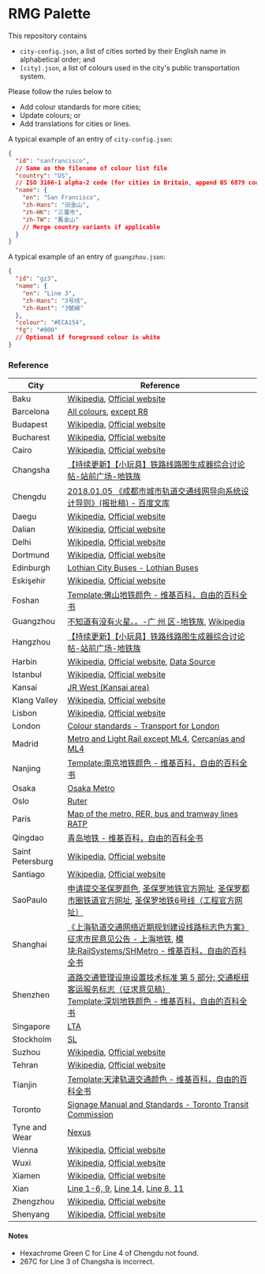 # RMG Palette

This repository contains

- `city-config.json`, a list of cities sorted by their English name in alphabetical order; and
- `[city].json`, a list of colours used in the city's public transportation system.

Please follow the rules below to

- Add colour standards for more cities;
- Update colours; or
- Add translations for cities or lines.

A typical example of an entry of `city-config.json`:

```JSON
{
  "id": "sanfrancisco",
  // Same as the filename of colour list file
  "country": "US",
  // ISO 3166-1 alpha-2 code (for cities in Britain, append BS 6879 code)
  "name": {
    "en": "San Francisco",
    "zh-Hans": "旧金山",
    "zh-HK": "三藩市",
    "zh-TW": "舊金山"
    // Merge country variants if applicable
  }
}
```

A typical example of an entry of `guangzhou.json`:

```JSON
{
  "id": "gz3",
  "name": {
    "en": "Line 3",
    "zh-Hans": "3号线",
    "zh-Hant": "3號線"
  },
  "colour": "#ECA154",
  "fg": "#000"
  // Optional if foreground colour is white
}
```

### Reference

| City             | Reference                                                                                                                                                                                                                                                                                                                                                                  |
|------------------|----------------------------------------------------------------------------------------------------------------------------------------------------------------------------------------------------------------------------------------------------------------------------------------------------------------------------------------------------------------------------|
| Baku             | [Wikipedia](https://en.wikipedia.org/wiki/Baku_Metro), [Official website](http://www.metro.gov.az/en/about/downloads)                                                                                                                                                                                                                                                      |
| Barcelona        | [All colours](https://www.tmb.cat/en/barcelona-transport/map), [except R8](https://www.fgc.cat/en/fgc-network/)                                                                                                                                                                                                                                                            |
| Budapest         | [Wikipedia](https://en.wikipedia.org/wiki/Budapest_Metro), [Official website](https://bkk.hu/)                                                                                                                                                                                                                                                                             |
| Bucharest        | [Wikipedia](http://en.wikipedia.org/wiki/Bucharest_Metro), [Official website](http://www.metrorex.ro/prima_pagina_p1352-1)                                                                                                                                                                                                                                                 |
| Cairo            | [Wikipedia](https://en.wikipedia.org/wiki/Cairo_Metro), [Official website](https://cairometro.gov.eg/ar)                                                                                                                                                                                                                                                                   |
| Changsha         | [【持续更新】【小玩具】铁路线路图生成器综合讨论帖-站前广场-地铁族](http://www.ditiezu.com/forum.php?mod=redirect&goto=findpost&ptid=659763&pid=11416737)                                                                                                                                                                                                                                                  |
| Chengdu          | [2018.01.05 《成都市城市轨道交通线网导向系统设计导则》(报批稿) - 百度文库](https://wenku.baidu.com/view/a745419d64ce0508763231126edb6f1aff007137.html)                                                                                                                                                                                                                                                 |
| Daegu            | [Wikipedia](http://en.wikipedia.org/wiki/Daegu_Metropolitan_Subway), [Official website](https://dtro.or.kr/)                                                                                                                                                                                                                                                               |
| Dalian           | [Wikipedia](https://en.wikipedia.org/wiki/Dalian_Metro), [Official website](http://www.dlmetro.com/portal/indexShow.do)                                                                                                                                                                                                                                                    |
| Delhi            | [Wikipedia](https://en.wikipedia.org/wiki/Delhi_Metro), [Official website](http://www.delhimetrorail.com/)                                                                                                                                                                                                                                                                 |
| Dortmund         | [Wikipedia](https://de.wikipedia.org/wiki/Stadtbahn_Dortmund), [Official website](https://www.bus-und-bahn.de/download-center)                                                                                                                                                                                                                                             |
| Edinburgh        | [Lothian City Buses - Lothian Buses](https://www.lothianbuses.com/our-services/lothian-city-buses/)                                                                                                                                                                                                                                                                        |
| Eskişehir        | [Wikipedia](http://en.wikipedia.org/wiki/EsTram), [Official website](http://www.estram.com.tr/Anasayfa)                                                                                                                                                                                                                                                                    |
| Foshan           | [Template:佛山地铁颜色 - 维基百科，自由的百科全书](https://zh.wikipedia.org/wiki/Template:佛山地铁颜色)                                                                                                                                                                                                                                                                                            |
| Guangzhou        | [不知道有没有火星。。-广 州 区-地铁族](http://www.ditiezu.com/forum.php?mod=viewthread&tid=523725), [Wikipedia](https://zh.wikipedia.org/wiki/Template:%E5%B9%BF%E5%B7%9E%E5%9C%B0%E9%93%81%E9%A2%9C%E8%89%B2)                                                                                                                                                                             |
| Hangzhou         | [【持续更新】【小玩具】铁路线路图生成器综合讨论帖-站前广场-地铁族](http://www.ditiezu.com/forum.php?mod=redirect&goto=findpost&ptid=659763&pid=11441466)                                                                                                                                                                                                                                                  |
| Harbin           | [Wikipedia](https://en.wikipedia.org/wiki/Harbin_Metro), [Official website](http://www.harbin-metro.com/index.html), [Data Source](http://bxt.harbin.gov.cn/hrb_bxt/disshow.php?id=772792)                                                                                                                                                                                 |
| Istanbul         | [Wikipedia](https://en.wikipedia.org/wiki/Istanbul_Metro), [Official website](https://www.metro.istanbul/)                                                                                                                                                                                                                                                                 |
| Kansai           | [JR West (Kansai area)](https://www.westjr.co.jp/global/tc/timetable/#routemaps)                                                                                                                                                                                                                                                                                           |
| Klang Valley     | [Wikipedia](https://en.wikipedia.org/wiki/Klang_Valley_Integrated_Transit_System), [Official website](https://myrapid.com.my/ms/)                                                                                                                                                                                                                                          |
| Lisbon           | [Wikipedia](https://pt.wikipedia.org/wiki/Metropolitano_de_Lisboa), [Official website](https://www.metrolisboa.pt/)                                                                                                                                                                                                                                                        |
| London           | [Colour standards - Transport for London](http://content.tfl.gov.uk/tfl-colour-standards-issue04.pdf)                                                                                                                                                                                                                                                                      |
| Madrid           | [Metro and Light Rail except ML4](https://www.metromadrid.es/es/viaja-en-metro/plano-de-metro-de-madrid), [Cercanías and ML4](https://www.crtm.es/atencion-al-cliente/area-de-descargas/planos.aspx)                                                                                                                                                                       |
| Nanjing          | [Template:南京地铁颜色 - 维基百科，自由的百科全书](https://zh.wikipedia.org/wiki/Template:南京地铁颜色)                                                                                                                                                                                                                                                                                            |
| Osaka            | [Osaka Metro](https://www.osakametro.co.jp/index.php)                                                                                                                                                                                                                                                                                                                      |
| Oslo             | [Ruter](https://ruter.no/en/journey/route-maps/)                                                                                                                                                                                                                                                                                                                           |
| Paris            | [Map of the metro, RER, bus and tramway lines RATP](https://www.ratp.fr/en/plans)                                                                                                                                                                                                                                                                                          |
| Qingdao          | [青岛地铁 - 维基百科，自由的百科全书](https://zh.wikipedia.org/wiki/青岛地铁#识别色)                                                                                                                                                                                                                                                                                                              |
| Saint Petersburg | [Wikipedia](http://en.wikipedia.org/wiki/Saint_Petersburg_Metro), [Official website](http://www.metro.spb.ru/)                                                                                                                                                                                                                                                             |
| Santiago         | [Wikipedia](https://en.wikipedia.org/wiki/Santiago_Metro), [Official website](https://www.metro.cl/)                                                                                                                                                                                                                                                                       |
| SaoPaulo         | [申请提交圣保罗颜色](https://github.com/wongchito/RailMapGenerator/issues/142), [圣保罗地铁官方网址](www.metro.sp.gov.br), [圣保罗都市圈铁道官方网址](https://www.cptm.sp.gov.br), [圣保罗地铁6号线（工程官方网址）](https://www.linhauni.com.br/)                                                                                                                                                                      |
| Shanghai         | [《上海轨道交通网络近期规划建设线路标志色方案》征求市民意见公告 - 上海地铁](http://www.shmetro.com/node49/201109/con109210.htm), [模块:RailSystems/SHMetro - 维基百科，自由的百科全书](https://zh.wikipedia.org/wiki/模块:RailSystems/SHMetro)                                                                                                                                                                                |
| Shenzhen         | [道路交通管理设施设置技术标准 第 5 部分: 交通枢纽客运服务标志（征求意见稿）](http://www.sz.gov.cn/cn/xxgk/zfxxgj/tzgg/201104/P020110425642051308137.pdf) <br> [Template:深圳地铁颜色 - 维基百科，自由的百科全书](https://zh.wikipedia.org/wiki/Template:深圳地铁颜色)                                                                                                                                                                |
| Singapore        | [LTA](https://www.lta.gov.sg/content/ltagov/en/getting_around/public_transport/rail_network.html)                                                                                                                                                                                                                                                                          |
| Stockholm        | [SL](https://sl.se/en/getting-around/)                                                                                                                                                                                                                                                                                                                                     |
| Suzhou           | [Wikipedia](https://en.wikipedia.org/wiki/Suzhou_Subway), [Official website](http://www.sz-mtr.com/)                                                                                                                                                                                                                                                                       |
| Tehran           | [Wikipedia](https://en.wikipedia.org/wiki/Tehran_Metro), [Official website](https://metro.tehran.ir/%D8%AE%D8%AF%D9%85%D8%A7%D8%AA-%D8%A8%D9%87%D8%B1%D9%87-%D8%A8%D8%B1%D8%AF%D8%A7%D8%B1%DB%8C/%D8%B2%D9%85%D8%A7%D9%86%D8%A8%D9%86%D8%AF%DB%8C-%D8%AD%D8%B1%DA%A9%D8%AA-%D9%88-%D9%86%D9%82%D8%B4%D9%87-%D9%87%D8%A7/%D9%86%D9%82%D8%B4%D9%87-%D9%85%D8%AA%D8%B1%D9%88) |
| Tianjin          | [Template:天津轨道交通颜色 - 维基百科，自由的百科全书](https://zh.wikipedia.org/wiki/Template:天津轨道交通颜色)                                                                                                                                                                                                                                                                                        |
| Toronto          | [Signage Manual and Standards - Toronto Transit Commission](https://joeclark.org/design/signage/TTC/2015/TTCWayfindingStandardsManual_201409.pdf)                                                                                                                                                                                                                          |
| Tyne and Wear    | [Nexus](https://www.nexus.org.uk/metro)                                                                                                                                                                                                                                                                                                                                    |
| Vienna           | [Wikipedia](https://de.wikipedia.org/wiki/U-Bahn_Wien), [Official website](https://www.wienerlinien.at/)                                                                                                                                                                                                                                                                   |
| Wuxi             | [Wikipedia](https://en.wikipedia.org/wiki/Wuxi_Metro), [Official website](http://www.wxmetro.net/)                                                                                                                                                                                                                                                                         |
| Xiamen           | [Wikipedia](https://en.wikipedia.org/wiki/Xiamen_Metro), [Official website](https://www.xmgdjt.com.cn/Modules/ControlHtml/MetroOperation.aspx?SelectedTitle=%E7%AB%99%E7%82%B9%E7%BA%BF%E8%B7%AF)                                                                                                                                                                          |
| Xian             | [Line 1-6, 9](http://www.ditiezu.com/thread-668313-1-1.html), [Line 14](http://www.ditiezu.com/thread-668349-1-1.html), [Line 8, 11](https://zh.wikipedia.org/wiki/Template:西安地铁颜色)                                                                                                                                                                                   |
| Zhengzhou        | [Wikipedia](https://en.wikipedia.org/wiki/Zhengzhou_Metro), [Official website](https://www.zzmetro.com/)                                                                                                                                                                                                                                                                   |
| Shenyang         | [Wikipedia](https://en.wikipedia.org/wiki/Shenyang_Metro), [Official website](http://www.symtc.com/)                                                                                                                                                                                                                                                                       |

#### Notes

- Hexachrome Green C for Line 4 of Chengdu not found.
- 267C for Line 3 of Changsha is incorrect.
